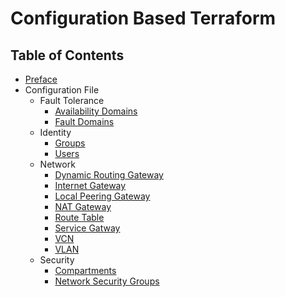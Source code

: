 # Configuration Based Terraform

## Table of Contents

* [Preface](./documentation/preface.md)
* Configuration File
  * Fault Tolerance
    * [Availability Domains](./documentation/ad_fd.md)
    * [Fault Domains](./documentation/ad_fd.md)
  * Identity
    * [Groups](./documentation/groups.md)
    * [Users](./documentation/users.md)
  * Network
    * [Dynamic Routing Gateway](./documentation/dynamic_routing_gateway.md)
    * [Internet Gateway](./documentation/internet_gateway.md)
    * [Local Peering Gateway](./documentation/local_peering_gateway.md)
    * [NAT Gateway](./documentation/nat_gateway.md)
    * [Route Table](./documentation/route_table.md)
    * [Service Gatway](./documentation/service_gateway.md)
    * [VCN](./documentation/service_gateway.md)
    * [VLAN](./documentation/vlan.md)
  * Security
    * [Compartments](./documentation/compartments.md)
    * [Network Security Groups](./documentation/compartments.md)